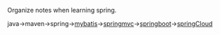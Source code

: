 Organize notes when learning spring.

java->maven->spring->[mybatis](./Mybatis.md)->[springmvc](./springmvc.md)->[springboot](./springBoot.md)->[springCloud](./springCloud.md)